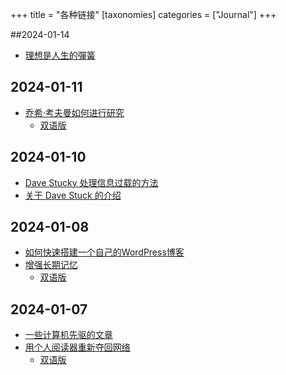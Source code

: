 +++
title = "各种链接" 
[taxonomies]
categories = ["Journal"] 
+++

##2024-01-14
- [理想是人生的彈簧](https://www.youtube.com/watch?v=8tBs1wobWC8&t=1s)

## 2024-01-11
- [乔希·考夫曼如何进行研究][1]
	- [双语版][2]

## 2024-01-10
- [Dave Stucky 处理信息过载的方法][3]
- [关于 Dave Stuck 的介绍][4]

## 2024-01-08
- [如何快速搭建一个自己的WordPress博客][5]
- [增强长期记忆][6]
	- [双语版][7]

## 2024-01-07
- [一些计算机先驱的文章][8]
- [用个人阅读器重新夺回网络][9]
	- [双语版][10]

[1]:	https://every.to/superorganizers/how-josh-kaufman-does-research-876453
[2]:	https://readit.site/a/kYLGm
[3]:	https://stucky.tech/method/
[4]:	https://stucky.tech/creations/
[5]:	https://imwsl.com/?p=67
[6]:	https://augmentingcognition.com/ltm.html
[7]:	https://readit.vip/a/npBn7
[8]:	https://jiangzilong.notion.site/ConanXin-ab3fe05498424b9e9df137abbec39e27
[9]:	https://olano.dev/2023-12-12-reclaiming-the-web-with-a-personal-reader/?utm_source=hackernewsletter&utm_medium=email&utm_term=fav
[10]:	https://readit.site/a/crhcH